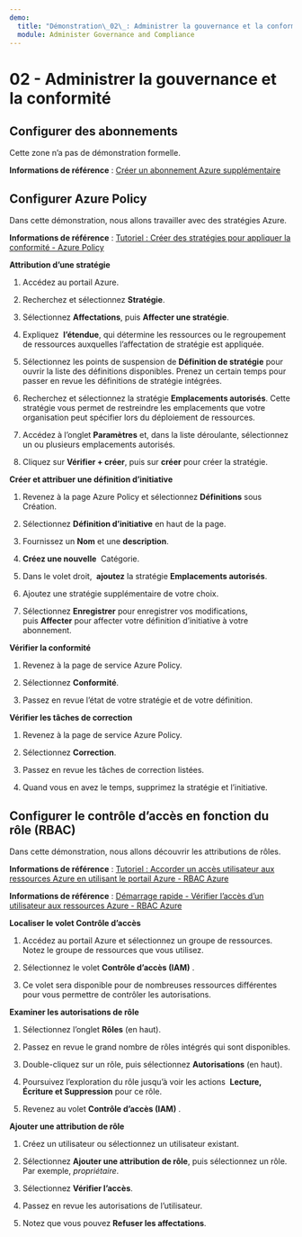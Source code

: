 ```yaml
---
demo:
  title: "Démonstration\_02\_: Administrer la gouvernance et la conformité"
  module: Administer Governance and Compliance
---
```


# 02 - Administrer la gouvernance et la conformité

## Configurer des abonnements

Cette zone n’a pas de démonstration formelle. 

**Informations de référence** : [Créer un abonnement Azure supplémentaire](https://docs.microsoft.com/azure/cost-management-billing/manage/create-subscription)

## Configurer Azure Policy

Dans cette démonstration, nous allons travailler avec des stratégies Azure.

**Informations de référence** : [Tutoriel : Créer des stratégies pour appliquer la conformité - Azure Policy](https://docs.microsoft.com/azure/governance/policy/tutorials/create-and-manage)

**Attribution d’une stratégie**

1.  Accédez au portail Azure.

2.  Recherchez et sélectionnez **Stratégie**.

3.  Sélectionnez **Affectations**, puis **Affecter une stratégie**.

5.  Expliquez  **l’étendue**, qui détermine les ressources ou le regroupement de ressources auxquelles l’affectation de stratégie est appliquée.

6.  Sélectionnez les points de suspension de **Définition de stratégie** pour ouvrir la liste des définitions disponibles. Prenez un certain temps pour passer en revue les définitions de stratégie intégrées.

7.  Recherchez et sélectionnez la stratégie **Emplacements autorisés**. Cette stratégie vous permet de restreindre les emplacements que votre organisation peut spécifier lors du déploiement de ressources.

8.  Accédez à l’onglet **Paramètres** et, dans la liste déroulante, sélectionnez un ou plusieurs emplacements autorisés.

9.  Cliquez sur **Vérifier + créer**, puis sur **créer** pour créer la stratégie.

**Créer et attribuer une définition d’initiative**

1.  Revenez à la page Azure Policy et sélectionnez **Définitions** sous Création.

2.  Sélectionnez **Définition d’initiative** en haut de la page.

3.  Fournissez un **Nom** et une **description**.

4.  **Créez une nouvelle**  Catégorie.

5.  Dans le volet droit,  **ajoutez** la stratégie **Emplacements autorisés**.

6.  Ajoutez une stratégie supplémentaire de votre choix.

7.  Sélectionnez **Enregistrer** pour enregistrer vos modifications, puis **Affecter** pour affecter votre définition d’initiative à votre abonnement.

**Vérifier la conformité**

1.  Revenez à la page de service Azure Policy.

2.  Sélectionnez **Conformité**.

3.  Passez en revue l’état de votre stratégie et de votre définition.

**Vérifier les tâches de correction**

1.  Revenez à la page de service Azure Policy.

2.  Sélectionnez **Correction**.

3.  Passez en revue les tâches de correction listées.

4. Quand vous en avez le temps, supprimez la stratégie et l’initiative. 

## Configurer le contrôle d’accès en fonction du rôle (RBAC)

Dans cette démonstration, nous allons découvrir les attributions de rôles.

**Informations de référence** : [Tutoriel : Accorder un accès utilisateur aux ressources Azure en utilisant le portail Azure - RBAC Azure](https://docs.microsoft.com/azure/role-based-access-control/quickstart-assign-role-user-portal)

**Informations de référence** : [Démarrage rapide - Vérifier l’accès d’un utilisateur aux ressources Azure - RBAC Azure](https://docs.microsoft.com/azure/role-based-access-control/check-access)

**Localiser le volet Contrôle d’accès**

1.  Accédez au portail Azure et sélectionnez un groupe de ressources. Notez le groupe de ressources que vous utilisez.

2.  Sélectionnez le volet **Contrôle d’accès (IAM)** .

3.  Ce volet sera disponible pour de nombreuses ressources différentes pour vous permettre de contrôler les autorisations.

**Examiner les autorisations de rôle**

1.  Sélectionnez l’onglet **Rôles** (en haut).

1.  Passez en revue le grand nombre de rôles intégrés qui sont disponibles.

1.  Double-cliquez sur un rôle, puis sélectionnez **Autorisations** (en haut).

1.  Poursuivez l’exploration du rôle jusqu’à voir les actions  **Lecture, Écriture et Suppression** pour ce rôle.

1.  Revenez au volet **Contrôle d’accès (IAM)** .

**Ajouter une attribution de rôle**

1.  Créez un utilisateur ou sélectionnez un utilisateur existant.

1.  Sélectionnez **Ajouter une attribution de rôle**, puis sélectionnez un rôle. Par exemple, *propriétaire*.

1.  Sélectionnez **Vérifier l’accès**.

1.  Passez en revue les autorisations de l’utilisateur.

1.  Notez que vous pouvez **Refuser les affectations**.
